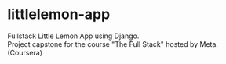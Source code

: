 # littlelemon-app
Fullstack Little Lemon App using Django. <br>
Project capstone for the course "The Full Stack" hosted by Meta. (Coursera)


